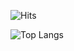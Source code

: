 ![Hits](https://hits.seeyoufarm.com/api/count/incr/badge.svg?url=https%3A%2F%2Fgithub.com%2Fmalekifar%2Fmalekifar&count_bg=%2379C83D&title_bg=%23555555&icon=&icon_color=%23E7E7E7&title=Profile+Views&edge_flat=false)

![Top Langs](https://github-readme-stats.vercel.app/api/top-langs/?username=malekifar&layout=compact)
<!--
**malekifar/malekifar** is a ✨ _special_ ✨ repository because its `README.md` (this file) appears on your GitHub profile.

Here are some ideas to get you started:

- 🔭 I’m currently working on ...
- 🌱 I’m currently learning ...
- 👯 I’m looking to collaborate on ...
- 🤔 I’m looking for help with ...
- 💬 Ask me about ...
- 📫 How to reach me: ...
- 😄 Pronouns: ...
- ⚡ Fun fact: ...
-->
